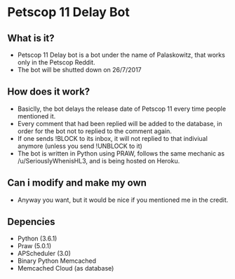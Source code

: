 # Petscop 11 Delay Bot

## What is it?
  - Petscop 11 Delay bot is a bot under the name of Palaskowitz, that works only in the Petscop Reddit.
  - The bot will be shutted down on 26/7/2017
  
## How does it work?
  - Basiclly, the bot delays the release date of Petscop 11 every time people mentioned it.
  - Every comment that had been replied will be added to the database, in order for the bot not to replied to the comment again.
  - If one sends !BLOCK to its inbox, it will not replied to that indiviual anymore (unless you send !UNBLOCK to it)
  - The bot is written in Python using PRAW, follows the same mechanic as /u/SeriouslyWhenisHL3, and is being hosted on Heroku.
  
## Can i modify and make my own
  - Anyway you want, but it would be nice if you mentioned me in the credit.
  
## Depencies
  - Python (3.6.1)
  - Praw (5.0.1)
  - APScheduler (3.0)
  - Binary Python Memcached
  - Memcached Cloud (as database)
  
  
